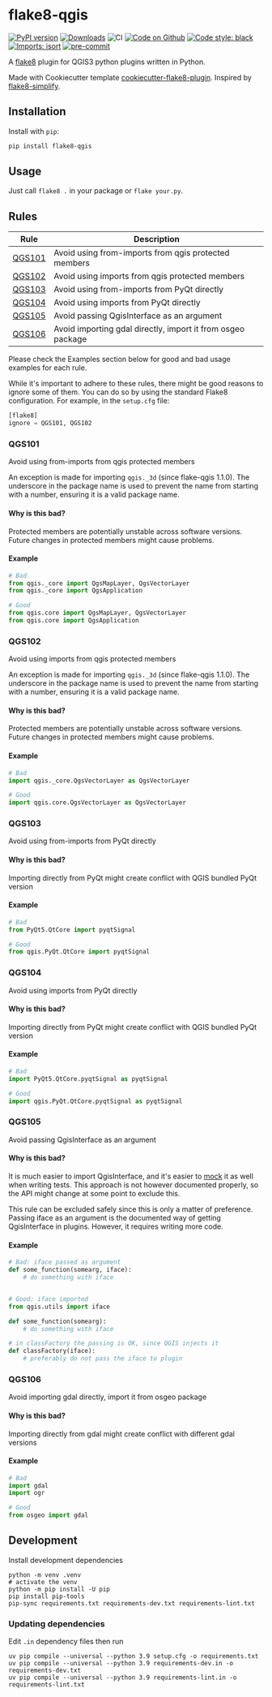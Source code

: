 # flake8-qgis
[![PyPI version](https://badge.fury.io/py/flake8-qgis.svg)](https://badge.fury.io/py/flake8-qgis)
[![Downloads](https://img.shields.io/pypi/dm/flake8-qgis.svg)](https://pypistats.org/packages/flake8-qgis)
![CI](https://github.com/GispoCoding/flake8-qgis/workflows/CI/badge.svg)
[![Code on Github](https://img.shields.io/badge/Code-GitHub-brightgreen)](https://github.com/GispoCoding/flake8-qgis)
[![Code style: black](https://img.shields.io/badge/code%20style-black-000000.svg)](https://github.com/psf/black)
[![Imports: isort](https://img.shields.io/badge/%20imports-isort-%231674b1?style=flat&labelColor=ef8336)](https://pycqa.github.io/isort/)
[![pre-commit](https://img.shields.io/badge/pre--commit-enabled-brightgreen?logo=pre-commit&logoColor=white)](https://github.com/pre-commit/pre-commit)


A [flake8](https://flake8.pycqa.org/en/latest/index.html) plugin for QGIS3 python plugins written in Python.


Made with Cookiecutter template [cookiecutter-flake8-plugin](https://github.com/MartinThoma/cookiecutter-flake8-plugin).
Inspired by [flake8-simplify](https://github.com/MartinThoma/flake8-simplify).

## Installation

Install with `pip`:

```bash
pip install flake8-qgis
```

## Usage

Just call `flake8 .` in your package or `flake your.py`.


## Rules
Rule | Description
--- | ---
[QGS101](#QGS101) | Avoid using from-imports from qgis protected members
[QGS102](#QGS102) | Avoid using imports from qgis protected members
[QGS103](#QGS103) | Avoid using from-imports from PyQt directly
[QGS104](#QGS104) | Avoid using imports from PyQt directly
[QGS105](#QGS105) | Avoid passing QgisInterface as an argument
[QGS106](#QGS106) | Avoid importing gdal directly, import it from osgeo package

Please check the Examples section below for good and bad usage examples for each rule.

While it's important to adhere to these rules, there might be good reasons to ignore some of them. You can do so by using the standard Flake8 configuration. For example, in the `setup.cfg` file:
```python
[flake8]
ignore = QGS101, QGS102
```


### QGS101

Avoid using from-imports from qgis protected members

An exception is made for importing `qgis._3d` (since flake-qgis 1.1.0). The underscore in the package name is used to prevent the name from starting with a number, ensuring it is a valid package name.

#### Why is this bad?
Protected members are potentially unstable across software versions. Future changes in protected members might cause problems.

#### Example
```python
# Bad
from qgis._core import QgsMapLayer, QgsVectorLayer
from qgis._core import QgsApplication

# Good
from qgis.core import QgsMapLayer, QgsVectorLayer
from qgis.core import QgsApplication
```

### QGS102

Avoid using imports from qgis protected members

An exception is made for importing `qgis._3d` (since flake-qgis 1.1.0). The underscore in the package name is used to prevent the name from starting with a number, ensuring it is a valid package name.

#### Why is this bad?
Protected members are potentially unstable across software versions. Future changes in protected members might cause problems.

#### Example

```python
# Bad
import qgis._core.QgsVectorLayer as QgsVectorLayer

# Good
import qgis.core.QgsVectorLayer as QgsVectorLayer
```

### QGS103

Avoid using from-imports from PyQt directly

#### Why is this bad?
Importing directly from PyQt might create conflict with QGIS bundled PyQt version

#### Example

```python
# Bad
from PyQt5.QtCore import pyqtSignal

# Good
from qgis.PyQt.QtCore import pyqtSignal
```

### QGS104

Avoid using imports from PyQt directly

#### Why is this bad?
Importing directly from PyQt might create conflict with QGIS bundled PyQt version

#### Example

```python
# Bad
import PyQt5.QtCore.pyqtSignal as pyqtSignal

# Good
import qgis.PyQt.QtCore.pyqtSignal as pyqtSignal
```

### QGS105

Avoid passing QgisInterface as an argument

#### Why is this bad?
It is much easier to import QgisInterface, and it's easier to [mock](https://github.com/GispoCoding/pytest-qgis#hooks) it as well when writing tests. This approach is not however documented properly, so the API might change at some point to exclude this.

This rule can be excluded safely since this is only a matter of preference. Passing iface as an argument is the documented way of getting QgisInterface in plugins. However, it requires writing more code.

#### Example

```python
# Bad: iface passed as argument
def some_function(somearg, iface):
    # do something with iface


# Good: iface imported
from qgis.utils import iface

def some_function(somearg):
    # do something with iface
```

```python
# in classFactory the passing is OK, since QGIS injects it
def classFactory(iface):
    # preferably do not pass the iface to plugin
```

### QGS106
Avoid importing gdal directly, import it from osgeo package

#### Why is this bad?
Importing directly from gdal might create conflict with different gdal versions

#### Example

```python
# Bad
import gdal
import ogr

# Good
from osgeo import gdal
```

## Development

Install development dependencies
```
python -m venv .venv
# activate the venv
python -m pip install -U pip
pip install pip-tools
pip-sync requirements.txt requirements-dev.txt requirements-lint.txt
```

### Updating dependencies
Edit `.in` dependency files then run

```
uv pip compile --universal --python 3.9 setup.cfg -o requirements.txt
uv pip compile --universal --python 3.9 requirements-dev.in -o requirements-dev.txt
uv pip compile --universal --python 3.9 requirements-lint.in -o requirements-lint.txt
```

